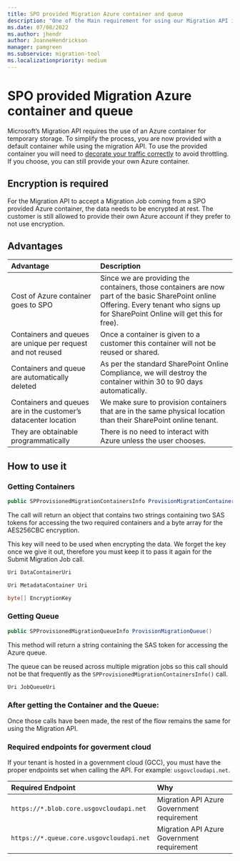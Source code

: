 ```yaml
---
title: SPO provided Migration Azure container and queue
description: "One of the Main requirement for using our Migration API is the usage of an Azure container as a temporary storage. We now provide a default container that can be used for using the migration API."
ms.date: 07/08/2022
ms.author: jhendr
author: JoanneHendrickson
manager: pamgreen
ms.subservice: migration-tool
ms.localizationpriority: medium
---
```

# SPO provided Migration Azure container and queue

Microsoft’s Migration API requires the use of an Azure container for temporary storage. To simplify the process, you are now provided with a default container while using the migration API. To use the provided container you will need to [decorate your traffic correctly](https://docs.microsoft.com/vsts/sharepoint/dev/general-development/how-to-avoid-getting-throttled-or-blocked-in-sharepoint-online#how-to-decorate-your-http-traffic) to avoid throttling. If you choose, you can still provide your own Azure container.

## Encryption is required

For the Migration API to accept a Migration Job coming from a SPO provided Azure container, the data needs to be encrypted at rest. The customer is still allowed to provide their own Azure account if they prefer to not use encryption.

##  Advantages

|                            Advantage                            |                                                                                      Description                                                                                       |
| :-------------------------------------------------------------- | :------------------------------------------------------------------------------------------------------------------------------------------------------------------------------------- |
| Cost of Azure container goes to SPO                             | Since we are providing the containers, those containers are now part of the basic SharePoint online Offering. Every tenant who signs up for SharePoint Online will get this for free). |
| Containers and queues are unique per request and not reused     | Once a container is given to a customer this container will not be reused or shared.                                                                                                   |
| Containers and queue are automatically deleted                  | As per the standard SharePoint Online Compliance, we will destroy the container within 30 to 90 days automatically.                                                                    |
| Containers and queues are in the customer’s datacenter location | We make sure to provision containers that are in the same physical location than their SharePoint online tenant.                                                                       |
| They are obtainable programmatically                            | There is no need to interact with Azure unless the user chooses.                                                                                                                       |

## How to use it

### Getting Containers

```csharp
public SPProvisionedMigrationContainersInfo ProvisionMigrationContainers()
```

The call will return an object that contains two strings containing two SAS tokens for accessing the two required containers and a byte array for the AES256CBC encryption.

This key will need to be used when encrypting the data. We forget the key once we give it out, therefore you must keep it to pass it again for the Submit Migration Job call.

```csharp
Uri DataContainerUri

Uri MetadataContainer Uri

byte[] EncryptionKey
```

### Getting Queue

```csharp
public SPProvisionedMigrationQueueInfo ProvisionMigrationQueue()
```

This method will return a string containing the SAS token for accessing the Azure queue.

The queue can be reused across multiple migration jobs so this call should not be that frequently as the `SPProvisionedMigrationContainersInfo()` call.

```csharp
Uri JobQueueUri
```

### After getting the Container and the Queue:

Once those calls have been made, the rest of the flow remains the same for using the Migration API.

### Required endpoints for goverment cloud

If your tenant is hosted in a government cloud (GCC), you must have the proper endpoints set when calling the API. For example: `usgovcloudapi.net`.

|          **Required Endpoint**           |                  **Why**                   |
| :--------------------------------------- | :----------------------------------------- |
| `https://*.blob.core.usgovcloudapi.net`  | Migration API Azure Government requirement |
| `https://*.queue.core.usgovcloudapi.net` | Migration API Azure Government requirement |
